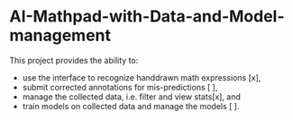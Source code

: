 # AI-Mathpad-with-Data-and-Model-management
This project provides the ability to:
- use the interface to recognize handdrawn math expressions [x], 
- submit corrected annotations for mis-predictions [ ],  
- manage the collected data, i.e. filter and view stats[x], and
- train models on collected data and manage the models [ ].


